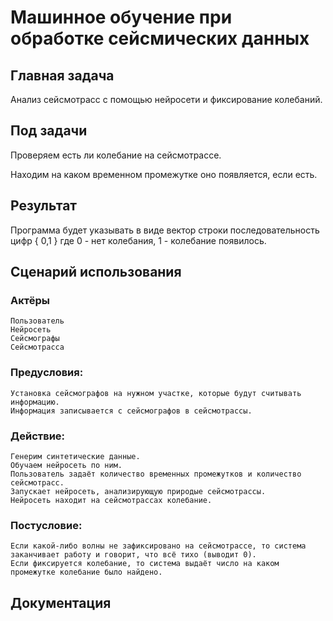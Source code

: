 # Машинное обучение при обработке сейсмических данных

## Главная задача

Анализ сейсмотрасс с помощью нейросети и фиксирование колебаний.

## Под задачи

Проверяем есть ли колебание на сейсмотрассе.

Находим на каком временном промежутке оно появляется, если есть.

## Результат

Программа будет указывать в виде вектор строки последовательность цифр { 0,1 } где 0 - нет колебания, 1 - колебание появилось.

## Сценарий использования

  ### Актёры
  
    Пользователь
    Нейросеть
    Сейсмографы
    Сейсмотрасса
    
  ### Предусловия:
  
    Установка сейсмографов на нужном участке, которые будут считывать информацию.
    Информация записывается с сейсмографов в сейсмотрассы.
    
  ### Действие:
  
    Генерим синтетические данные.
    Обучаем нейросеть по ним.
    Пользователь задаёт количество временных промежутков и количество сейсмотрасс. 
    Запускает нейросеть, анализирующую природые сейсмотрассы.
    Нейросеть находит на сейсмотрассах колебание.
    
    
  ### Постусловие:
  
    Если какой-либо волны не зафиксировано на сейсмотрассе, то система заканчивает работу и говорит, что всё тихо (выводит 0).
    Если фиксируется колебание, то система выдаёт число на каком промежутке колебание было найдено.


## Документация
